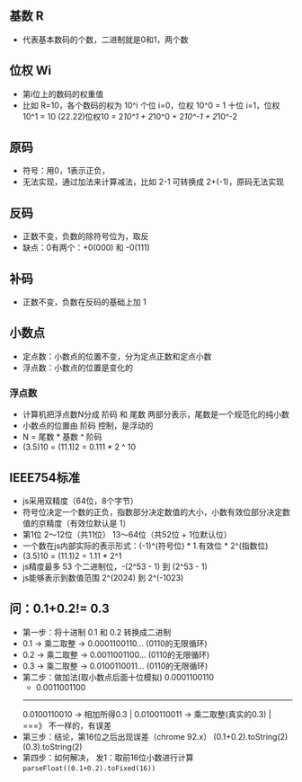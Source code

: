 

## 基数 R
- 代表基本数码的个数，二进制就是0和1，两个数

## 位权 Wi
- 第i位上的数码的权重值
- 比如 R=10，各个数码的权为 10^i
    个位 i=0，位权 10^0 = 1
    十位 i=1，位权 10^1 = 10
    (22.22)位权10 = 2*10^1 + 2*10^0 + 2*10^-1 + 2*10^-2

## 原码
- 符号：用0，1表示正负，
- 无法实现，通过加法来计算减法，比如 2-1 可转换成 2+(-1)，原码无法实现

## 反码
- 正数不变，负数的除符号位为，取反
- 缺点：0有两个：+0(000) 和 -0(111)

## 补码
- 正数不变，负数在反码的基础上加 1

## 小数点
- 定点数：小数点的位置不变，分为定点正数和定点小数
- 浮点数：小数点的位置是变化的

### 浮点数
- 计算机把浮点数N分成 阶码 和 尾数 两部分表示，尾数是一个规范化的纯小数
- 小数点的位置由 阶码 控制，是浮动的
- N = 尾数 * 基数 ^ 阶码
- (3.5)10 = (11.1)2 = 0.111 * 2 ^ 10

## IEEE754标准
- js采用双精度（64位，8个字节）
- 符号位决定一个数的正负，指数部分决定数值的大小，小数有效位部分决定数值的京精度（有效位默认是 1）
- 第1位                2～12位（共11位）     13～64位（共52位 + 1位默认位）   
- 一个数在js内部实际的表示形式：(-1)^(符号位) * 1.有效位 * 2^(指数位)
- (3.5)10 = (11.1)2 = 1.11 * 2^1
- js精度最多 53 个二进制位，-(2^53 - 1) 到 (2^53 - 1) 
- js能够表示到数值范围 2^(2024) 到 2^(-1023)

## 问：0.1+0.2!= 0.3
- 第一步：将十进制 0.1 和 0.2 转换成二进制
- 0.1 -> 乘二取整 -> 0.0001100110... (0110的无限循环)
- 0.2 -> 乘二取整 -> 0.0011001100... (0110的无限循环)
- 0.3 -> 乘二取整 -> 0.0100110011... (0110的无限循环)
- 第二步：做加法(取小数点后面十位模拟)
    0.0001100110
  + 0.0011001100
  -------------------------------------------------------
    0.0100110010  -> 相加所得0.3           |
    0.0100110011  -> 乘二取整(真实的0.3)    |  ===》 不一样的，有误差
- 第三步：结论，第16位之后出现误差（chrome 92.x）
        (0.1+0.2).toString(2)
        (0.3).toString(2)
- 第四步：如何解决，
    发1：取前16位小数进行计算 `parseFloat((0.1+0.2).toFixed(16))`


